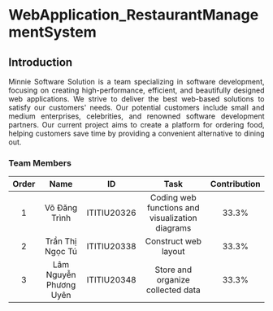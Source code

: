 # WebApplication_RestaurantManagementSystem
## Introduction
<div style="text-align:justify">
Minnie Software Solution is a team specializing in software development, focusing on creating high-performance, efficient, and beautifully designed web applications. We strive to deliver the best web-based solutions to satisfy our customers' needs. Our potential customers include small and medium enterprises, celebrities, and renowned software development partners. Our current project aims to create a platform for ordering food, helping customers save time by providing a convenient alternative to dining out.
</div>

### Team Members

| Order |                   Name                   |     ID      |              Task                              | Contribution |
| :---: |:----------------------------------------:|:-----------:|:----------------------------------------------:|:------------:|
|   1   |          Võ Đăng Trình                   | ITITIU20326 | Coding web functions and visualization diagrams|     33.3%    |
|   2   |          Trần Thị Ngọc Tú                | ITITIU20338 | Construct web layout                           |     33.3%    |
|   3   |          Lâm Nguyễn Phương Uyên          | ITITIU20348 | Store and organize collected data              |     33.3%    |
